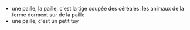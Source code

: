 - une paille, la paille, c'est la tige coupée des céréales: les animaux de la ferme dorment sur de la paille
- une paille, c'est un petit tuy